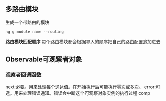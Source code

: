 ## 多路由模块
生成一个带路由的模块
```language
ng g module name --routing
```
**路由模块匹配顺序** 
每个路由模块都会根据导入的顺序把自己的路由配置追加进去

## Observable可观察者对象
### 观察者回调函数
next:必要。用来处理每个送达值。在开始执行后可能执行零次或多次。
error:可选。用来处理错误通知。错误会中断这个可观察对象实例的执行过程
comp

